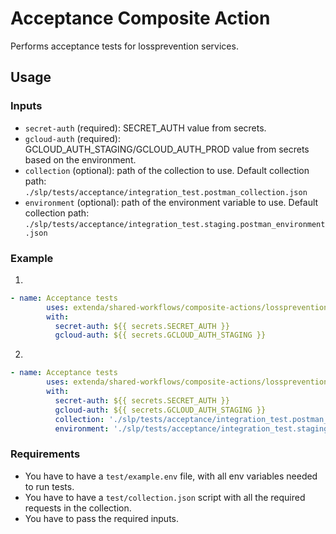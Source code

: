 # Acceptance Composite Action

Performs acceptance tests for lossprevention services.

## Usage

### Inputs

- `secret-auth` (required): SECRET_AUTH value from secrets.
- `gcloud-auth` (required): GCLOUD_AUTH_STAGING/GCLOUD_AUTH_PROD value from secrets based on the environment.
- `collection` (optional): path of the collection to use. Default collection path:  ```./slp/tests/acceptance/integration_test.postman_collection.json```
- `environment` (optional): path of the environment variable to use. Default collection path: ```./slp/tests/acceptance/integration_test.staging.postman_environment.json```

### Example
1.
```yaml
- name: Acceptance tests
        uses: extenda/shared-workflows/composite-actions/lossprevention/acceptance@master
        with: 
          secret-auth: ${{ secrets.SECRET_AUTH }}
          gcloud-auth: ${{ secrets.GCLOUD_AUTH_STAGING }}
```
2.
```yaml
- name: Acceptance tests
        uses: extenda/shared-workflows/composite-actions/lossprevention/acceptance@master
        with: 
          secret-auth: ${{ secrets.SECRET_AUTH }}
          gcloud-auth: ${{ secrets.GCLOUD_AUTH_STAGING }}
          collection: './slp/tests/acceptance/integration_test.postman_collection.json'
          environment: './slp/tests/acceptance/integration_test.staging.postman_environment.json'
```

### Requirements

- You have to have a ```test/example.env``` file, with all env variables needed to run tests.
- You have to have a ```test/collection.json``` script with all the required requests in the collection.
- You have to pass the required inputs.
